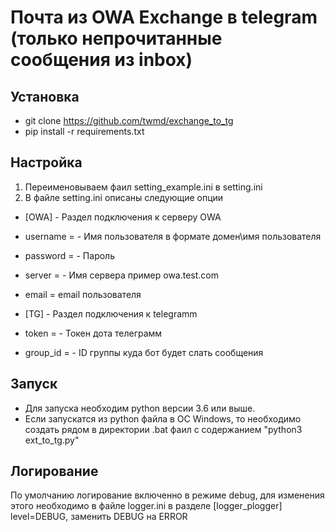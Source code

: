 # Почта из OWA Exchange в telegram (только непрочитанные сообщения из inbox)

## Установка
- git clone https://github.com/twmd/exchange_to_tg
- pip install -r requirements.txt

## Настройка
1. Переименовываем фаил setting_example.ini  в setting.ini
2. В файле setting.ini описаны следующие опции
- [OWA] - Раздел подключения к серверу OWA
- username = - Имя пользователя в формате домен\имя пользователя
- password = - Пароль
- server =   - Имя сервера пример owa.test.com
- email = email пользователя

- [TG] - Раздел подключения к telegramm
- token = - Токен дота телеграмм
- group_id = - ID группы куда бот будет слать сообщения

## Запуск
- Для запуска необходим python версии 3.6 или выше.
- Если запускатся из python файла в ОС Windows, то необходимо создать рядом в директории .bat фаил с содержанием "python3 ext_to_tg.py"


## Логирование
По умолчанию логирование включенно в режиме debug, для изменения этого необходимо в файле logger.ini в разделе [logger_plogger]
level=DEBUG, заменить DEBUG на ERROR

